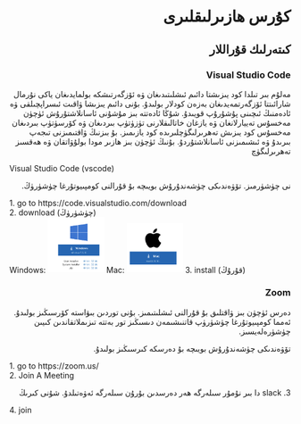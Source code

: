 <h1 dir='rtl' align='right'>
كۇرس ھازىرلىقلىرى
</h1>
<h2 dir='rtl' align='right'>
كىتەرلىك قۇراللار
</h2>
<h3 dir='rtl' align='right'>
Visual Studio Code
</h3>
<p dir='rtl' align='right'>
مەلۇم بىر تىلدا كود يىزىشتا دائىم ئىشلىتىدىغان ۋە ئۆزگەرتىشكە بولمايدىغان ياكى نۇرمال شارائىتتا ئۆزگەرتمەيدىغان بەزەن كودلار بولىدۇ. بۇنى دائىم يىزىشا ۋاقىت ئىسراپچىلقى ۋە ئادەمنىڭ ئىچىنى پۇشۇرۇپ قويىدۇ. شۇڭا ئادەتتە بىز مۇشۇنى ئاسانلاشتۇرۇش ئۈچۈن مەخسۇس تەييارلانغان ۋە يازغان خاتالىقلارنى تۈزۈتۈپ بىردىغان ۋە كۆرسۈتۈپ بىردىغان مەخسۇس كود يىزىش تەھرىرلىگۈچلىرىدە كود يازىمىز. بۇ بىزنىڭ ۋاقتىمىزنى تىجەپ بىرىدۇ ۋە ئىشىمىزنى ئاسانلاشتۇردۇ.
بۇنىڭ ئۈچۈن بىز ھازىر مودا بولۇۋاتقان ۋە ھەقسىز تەھرىرلىگۈچ<br/> 
</p>
Visual Studio Code (vscode)  
<p dir='rtl' align='right'>
نى چۈشۈرمىز.
تۆۋەندىكى چۈشەندۇرۇش بويىچە بۇ قۇرالنى كومپىيوتۇرغا چۈشۈرۈڭ.
</p>
1. go to https://code.visualstudio.com/download </br>
2. download (چۈشۈرۈڭ) </br>
Windows: 
<img src="Screen%20Shot%202020-03-02%20at%2020.27.25.png?raw=true" width="20%" height="25%">
Mac:
<img src="Screen%20Shot%202020-03-02%20at%2020.27.31.png?raw=true" width="20%" height="25%">
3. install (قۇرۇڭ)

</pre>
<h3 dir='rtl' align='right'>
Zoom
</h3>
<p dir='rtl' align='right'>
دەرس ئۈچۈن بىز ۋاقتلىق بۇ قۇرالنى ئىشلىتىمىز. بۇنى توردىن بىۋاستە كۆرسىڭىز بولىدۇ. ئەمما كومپىيوتۇرغا چۈشۈرۈپ قاتنىشىمەن دىسىڭىز تور بەتتە تىزىملاتقاندىن كىيىن چۈشۈرەلەيسىز. 
</p>
<p dir='rtl' align='right'>
تۆۋەندىكى چۈشەندۇرۇش بويىچە بۇ دەرسكە كىرسىڭىز بولىدۇ.
</p>
1. go to https://zoom.us/ </br>
2. Join A Meeting </br>
<p dir='rtl' align='right'>3.  slack دا بىر نۇمۇر سىلەرگە ھەر دەرسدىن بۇرۇن سىلەرگە ئەۋەتىلدۇ. شۇنى كىرىڭ </p>
4. join
